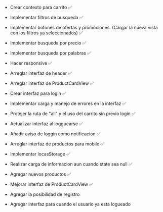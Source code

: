 - Crear contexto para carrito ✅
- Implementar filtros de busqueda ✅
- Implementar botones de ofertas y promociones. (Cargar la nueva vista con los filtros ya seleccionados) ✅
- Implementar busqueda por precio ✅
- Implementar busqueda por palabras ✅
- Hacer responsive ✅
- Arreglar interfaz de header ✅
- Arreglar interfaz de ProductCardView ✅
- Crear interfaz para login ✅
- Implementar carga y manejo de errores en la interfaz ✅
- Protejer la ruta de "all" y el uso del carrito sin previo login ✅
- Actualizar interfaz al logguearse ✅
- Añadir aviso de loggin como notificacion ✅
- Arreglar interfaz de productos para mobile ✅
- Implementar locasStorage ✅
- Realizar carga de informacion aun cuando state sea null ✅
- Agregar nuevos productos ✅
- Mejorar interfaz de ProductCardView ✅

- Agregar la posibilidad de registro
- Agregar interfaz para cuando el usuario ya esta logueado
